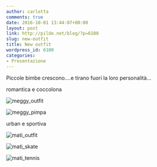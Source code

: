 ```yaml
---
author: carlotta
comments: true
date: 2016-10-01 13:44:07+00:00
layout: post
link: http://pilde.net/blog/?p=6100
slug: new-outfit
title: New outfit
wordpress_id: 6100
categories:
- Presentazione
---
```


Piccole bimbe crescono....e tirano fuori la loro personalità...

romantica e coccolona

![meggy_outfit]({{baseurl}}/uploads/2016/12/meggy_outfit.png)


 ![meggy_pimpa]({{baseurl}}/uploads/2016/12/meggy_pimpa.png)




urban e sportiva

![mati_outfit]({{baseurl}}/uploads/2016/12/mati_outfit.png)


 ![mati_skate]({{baseurl}}/uploads/2016/12/mati_skate.png)


 ![mati_tennis]({{baseurl}}/uploads/2016/12/mati_tennis.png)



